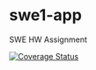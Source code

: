 # swe1-app
SWE HW Assignment

[![Coverage Status](https://coveralls.io/repos/github/shornbuckle/swe1-app/badge.svg?branch=main)](https://coveralls.io/github/shornbuckle/swe1-app?branch=main)
